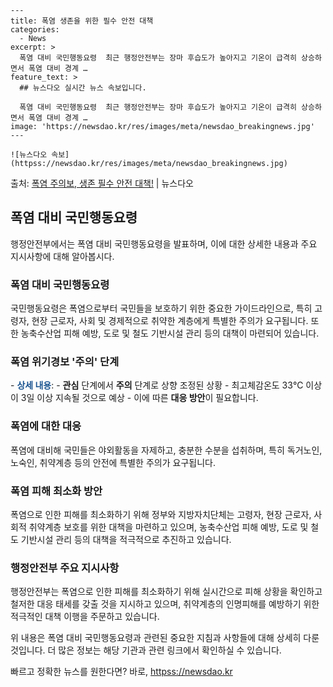     ---
    title: 폭염 생존을 위한 필수 안전 대책
    categories:
      - News
    excerpt: >
      폭염 대비 국민행동요령  최근 행정안전부는 장마 후습도가 높아지고 기온이 급격히 상승하면서 폭염 대비 경계 …
    feature_text: >
      ## 뉴스다오 실시간 뉴스 속보입니다.
    
      폭염 대비 국민행동요령  최근 행정안전부는 장마 후습도가 높아지고 기온이 급격히 상승하면서 폭염 대비 경계 …
    image: 'https://newsdao.kr/res/images/meta/newsdao_breakingnews.jpg'
    ---
    
    ![뉴스다오 속보](httpss://newsdao.kr/res/images/meta/newsdao_breakingnews.jpg)

<p>출처: <a href="httpss://newsdao.kr/4642" rel="dofollow">폭염 주의보, 생존 필수 안전 대책!</a> | 뉴스다오</p>

<h2 data-ke-size="size26">폭염 대비 국민행동요령</h2>
행정안전부에서는 폭염 대비 국민행동요령을 발표하며, 이에 대한 상세한 내용과 주요 지시사항에 대해 알아봅시다.

<h3>폭염 대비 국민행동요령</h3>
국민행동요령은 폭염으로부터 국민들을 보호하기 위한 중요한 가이드라인으로, 특히 고령자, 현장 근로자, 사회 및 경제적으로 취약한 계층에게 특별한 주의가 요구됩니다. 또한 농축수산업 피해 예방, 도로 및 철도 기반시설 관리 등의 대책이 마련되어 있습니다.

<h3>폭염 위기경보 '주의' 단계</h3>
- <b><span style="color: #1a5490;">상세 내용</span></b>:
  - <b>관심</b> 단계에서 <b>주의</b> 단계로 상향 조정된 상황
  - 최고체감온도 33℃ 이상이 3일 이상 지속될 것으로 예상
- 이에 따른 <b>대응 방안</b>이 필요합니다.

<h3>폭염에 대한 대응</h3>
폭염에 대비해 국민들은 야외활동을 자제하고, 충분한 수분을 섭취하며, 특히 독거노인, 노숙인, 취약계층 등의 안전에 특별한 주의가 요구됩니다.

<h3>폭염 피해 최소화 방안</h3>
폭염으로 인한 피해를 최소화하기 위해 정부와 지방자치단체는 고령자, 현장 근로자, 사회적 취약계층 보호를 위한 대책을 마련하고 있으며, 농축수산업 피해 예방, 도로 및 철도 기반시설 관리 등의 대책을 적극적으로 추진하고 있습니다.

<h3>행정안전부 주요 지시사항</h3>
행정안전부는 폭염으로 인한 피해를 최소화하기 위해 실시간으로 피해 상황을 확인하고 철저한 대응 태세를 갖출 것을 지시하고 있으며, 취약계층의 인명피해를 예방하기 위한 적극적인 대책 이행을 주문하고 있습니다.

위 내용은 폭염 대비 국민행동요령과 관련된 중요한 지침과 사항들에 대해 상세히 다룬 것입니다. 더 많은 정보는 해당 기관과 관련 링크에서 확인하실 수 있습니다. 

빠르고 정확한 뉴스를 원한다면? 바로, <a href="httpss://newsdao.kr" rel="dofollow">httpss://newsdao.kr</a>


    